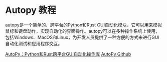 # Autopy 教程

<show-structure depth="2"/>

autopy是一个简单的、跨平台的Python和Rust GUI自动化模块，它可以用来模拟鼠标和键盘动作，实现自动化的界面操作。autopy可以在多种操作系统上使用，包括Windows、MacOS和Linux，为开发人员提供了一种方便的方式来进行GUI自动化测试和应用程序交互。

<seealso>
<category ref="ref_docs">
    <a href="https://mp.weixin.qq.com/s/7nnX5GY7Dp2ShiLBnuDfmQ">AutoPy：Python和Rust跨平台GUI自动化操作库</a>
</category>
<category ref="ref_github">
    <a href="https://github.com/autopilot-rs/autopy">AutoPy Github</a>
</category>
<category ref="ref_issues"></category>
<category ref="ref_hf"></category>
<category ref="ref_ms"></category>
</seealso>